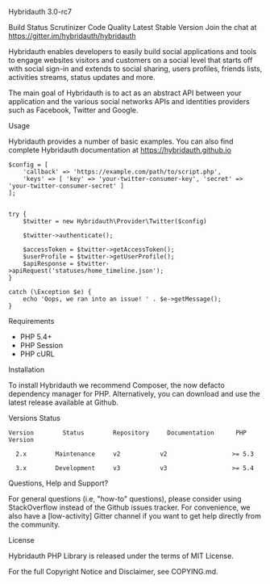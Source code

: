 Hybridauth 3.0-rc7

Build Status Scrutinizer Code Quality Latest Stable Version Join the chat at https://gitter.im/hybridauth/hybridauth


Hybridauth enables developers to easily build social applications and tools to engage websites visitors and customers on a social level that starts off with social sign-in and extends to social sharing, users profiles, friends lists, activities streams, status updates and more.


The main goal of Hybridauth is to act as an abstract API between your application and the various social networks APIs and identities providers such as Facebook, Twitter and Google.

Usage

Hybridauth provides a number of basic examples. You can also find complete Hybridauth documentation at https://hybridauth.github.io


    $config = [
        'callback' => 'https://example.com/path/to/script.php',
        'keys' => [ 'key' => 'your-twitter-consumer-key', 'secret' => 'your-twitter-consumer-secret' ]
    ];


    try {
        $twitter = new Hybridauth\Provider\Twitter($config)

        $twitter->authenticate();

        $accessToken = $twitter->getAccessToken();
        $userProfile = $twitter->getUserProfile();
        $apiResponse = $twitter->apiRequest('statuses/home_timeline.json');
    }

    catch (\Exception $e) {
        echo 'Oops, we ran into an issue! ' . $e->getMessage();
    }


Requirements

- PHP 5.4+
- PHP Session
- PHP cURL


Installation

To install Hybridauth we recommend Composer, the now defacto dependency manager for PHP. Alternatively, you can download and use the latest release available at Github.

Versions Status

    Version	       Status	     Repository	    Documentation	   PHP Version

      2.x	     Maintenance	 v2	          v2	              >= 5.3
  
      3.x	     Development	 v3	          v3	              >= 5.4
  
  
Questions, Help and Support?

For general questions (i.e, "how-to" questions), please consider using StackOverflow instead of the Github issues tracker. For convenience, we also have a [low-activity] Gitter channel if you want to get help directly from the community.


License

Hybridauth PHP Library is released under the terms of MIT License.


For the full Copyright Notice and Disclaimer, see COPYING.md.
